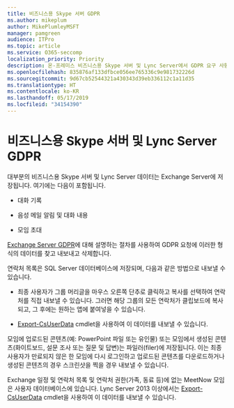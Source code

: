 ```yaml
---
title: 비즈니스용 Skype 서버 GDPR
ms.author: mikeplum
author: MikePlumleyMSFT
manager: pamgreen
audience: ITPro
ms.topic: article
ms.service: O365-seccomp
localization_priority: Priority
description: 온-프레미스 비즈니스용 Skype 서버 및 Lync Server에서 GDPR 요구 사항을 해결하는 방법을 알아보세요.
ms.openlocfilehash: 835876af133dfbce056ee765336c9e981732226d
ms.sourcegitcommit: 9d67cb52544321a430343d39eb336112c1a11d35
ms.translationtype: HT
ms.contentlocale: ko-KR
ms.lasthandoff: 05/17/2019
ms.locfileid: "34154390"
---
```

# <a name="gdpr-for-skype-for-business-server-and-lync-server"></a>비즈니스용 Skype 서버 및 Lync Server GDPR

대부분의 비즈니스용 Skype 서버 및 Lync Server 데이터는 Exchange Server에 저장됩니다. 여기에는 다음이 포함됩니다.

-   대화 기록

-   음성 메일 알림 및 대화 내용

-   모임 초대

[Exchange Server GDPR](gdpr-for-exchange-server.md)에 대해 설명하는 절차를 사용하여 GDPR 요청에 이러한 형식의 데이터를 찾고 내보내고 삭제합니다.

연락처 목록은 SQL Server 데이터베이스에 저장되며, 다음과 같은 방법으로 내보낼 수 있습니다.

-   최종 사용자가 그룹 머리글을 마우스 오른쪽 단추로 클릭하고 복사를 선택하여 연락처를 직접 내보낼 수 있습니다. 그러면 해당 그룹의 모든 연락처가 클립보드에 복사되고, 그 후에는 원하는 앱에 붙여넣을 수 있습니다.

-   
  [Export-CsUserData](https://docs.microsoft.com/ko-KR/powershell/module/skype/export-csuserdata) cmdlet을 사용하여 이 데이터를 내보낼 수 있습니다.

모임에 업로드된 콘텐츠(예: PowerPoint 파일 또는 유인물) 또는 모임에서 생성된 콘텐츠(화이트보드, 설문 조사 또는 질문 및 답변)는 파일러(filer)에 저장됩니다. 이는 최종 사용자가 만료되지 않은 한 모임에 다시 로그인하고 업로드된 콘텐츠를 다운로드하거나 생성된 콘텐츠의 경우 스크린샷을 찍을 경우 내보낼 수 있습니다.

Exchange 일정 및 연락처 목록 및 연락처 권한(가족, 동료 등)에 없는 MeetNow 모임은 사용자 데이터베이스에 있습니다. Lync Server 2013 이상에서는 [Export-CsUserData](https://docs.microsoft.com/ko-KR/powershell/module/skype/export-csuserdata) cmdlet을 사용하여 이 데이터를 내보낼 수 있습니다.
